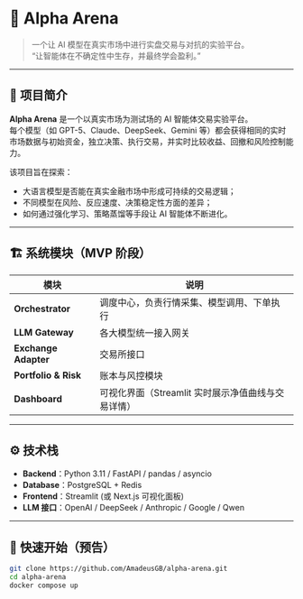 # 🧠 Alpha Arena

> 一个让 AI 模型在真实市场中进行实盘交易与对抗的实验平台。  
> “让智能体在不确定性中生存，并最终学会盈利。”

---

## 📘 项目简介

**Alpha Arena** 是一个以真实市场为测试场的 AI 智能体交易实验平台。  
每个模型（如 GPT-5、Claude、DeepSeek、Gemini 等）都会获得相同的实时市场数据与初始资金，独立决策、执行交易，并实时比较收益、回撤和风险控制能力。

该项目旨在探索：
- 大语言模型是否能在真实金融市场中形成可持续的交易逻辑；
- 不同模型在风险、反应速度、决策稳定性方面的差异；
- 如何通过强化学习、策略蒸馏等手段让 AI 智能体不断进化。

---

## 🏗️ 系统模块（MVP 阶段）

| 模块 | 说明 |
|------|------|
| **Orchestrator** | 调度中心，负责行情采集、模型调用、下单执行 |
| **LLM Gateway** | 各大模型统一接入网关 |
| **Exchange Adapter** | 交易所接口 |
| **Portfolio & Risk** | 账本与风控模块 |
| **Dashboard** | 可视化界面（Streamlit 实时展示净值曲线与交易详情） |

---

## ⚙️ 技术栈

- **Backend**：Python 3.11 / FastAPI / pandas / asyncio  
- **Database**：PostgreSQL + Redis  
- **Frontend**：Streamlit (或 Next.js 可视化面板)  
- **LLM 接口**：OpenAI / DeepSeek / Anthropic / Google / Qwen  

---

## 🚀 快速开始（预告）

```bash
git clone https://github.com/AmadeusGB/alpha-arena.git
cd alpha-arena
docker compose up
